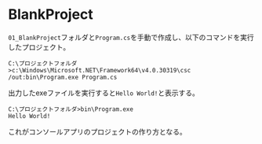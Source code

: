 # BlankProject

`01_BlankProject`フォルダと`Program.cs`を手動で作成し、以下のコマンドを実行したプロジェクト。

```shell
C:\プロジェクトフォルダ>c:\Windows\Microsoft.NET\Framework64\v4.0.30319\csc /out:bin\Program.exe Program.cs
```

出力したexeファイルを実行すると`Hello World!`と表示する。

```shell
C:\プロジェクトフォルダ>bin\Program.exe
Hello World!
```

これがコンソールアプリのプロジェクトの作り方となる。
